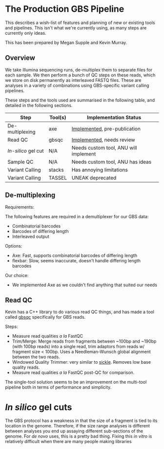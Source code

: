 The Production GBS Pipeline
===========================

This describes a wish-list of features and planning of new or existing tools
and pipelines. This isn't what we're currently using, as many steps are
currently only ideas.

This has been prepared by Megan Supple and Kevin Murray.


Overview
--------

We take Illumina sequencing runs, de-multiplex them to separate files for each
sample. We then perform a bunch of QC steps on these reads, which we store on
disk permanently as interleaved FASTQ files. These are analyses in a variety of
combinations using GBS-specific variant calling pipelines.


These steps and the tools used are summarised in the following table, and
detailed in the following sections.

| Step                | Tool(s)     | Implementation Status             |
| ------------------- | ----------- | --------------------------------- |
| De-multiplexing     | axe         | [Implemented][Axe], pre-publication |
| Read QC             | gbsqc       | [Implemented][gbsqc], needs review |
| *In-silico* gel cut | N/A         | Needs custom tool, ANU will implement |
| Sample QC           | N/A         | Needs custom tool, ANU has ideas  |
| Variant Calling     | stacks      | Has annoying limitations          |
| Variant Calling     | TASSEL      | UNEAK deprecated                  |


De-multiplexing
---------------

Requirements:

The following features are required in a demultiplexer for our GBS data:

- Combinatorial barcodes
- Barcodes of differing length
- Interleaved output

Options:

- Axe: Fast, supports combinatorial barcodes of differing length
- flexbar: Slow, seems inaccurate, doesn't handle differing length barcodes

Our choice:

- We implemented Axe as we couldn't find anything that suited our needs


Read QC
-------

Kevin has a C++ library to do various read QC things, and has made a tool
called [gbsqc](https://github.com/kdmurray91/libqcpp) specifically for GBS
reads.

Steps:

- Measure read qualities *a la* FastQC
- Trim/Merge: Merge reads from fragments between ~100bp and ~190bp (with 100bp
  reads) into a single read, trim adaptors from reads w/ fragment size &lt;
  100bp. Uses a Needleman-Wunsch global alignment between the two reads.
- Windowed Quality Trimmer: very similar to
  [sickle](https://github.com/najoshi/sickle). Removes low base quality reads.
- Measure read qualities *a la* FastQC post-QC for comparison.

The single-tool solution seems to be an improvement on the multi-tool pipeline
both in terms of performance and simplicity.


*In silico* gel cuts
====================

The GBS protocol has a weakness in that the size of a fragment is tied to its
location in the genome. Therefore, if the size range analyses is different
between analyses you end up assaying different sub-sections of the genome. For
*de novo* uses, this is a pretty bad thing. Fixing this *in vitro* is
relatively difficult when there are many people making libraries

<!-- References -->

[Axe]: https://github.com/kdmurray91/axe
[gbsqc]: https://github.com/kdmurray91/libqcpp
